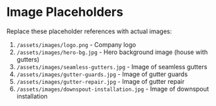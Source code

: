 # Image Placeholders

Replace these placeholder references with actual images:

1. `/assets/images/logo.png` - Company logo
2. `/assets/images/hero-bg.jpg` - Hero background image (house with gutters)
3. `/assets/images/seamless-gutters.jpg` - Image of seamless gutters
4. `/assets/images/gutter-guards.jpg` - Image of gutter guards
5. `/assets/images/gutter-repair.jpg` - Image of gutter repair
6. `/assets/images/downspout-installation.jpg` - Image of downspout installation

